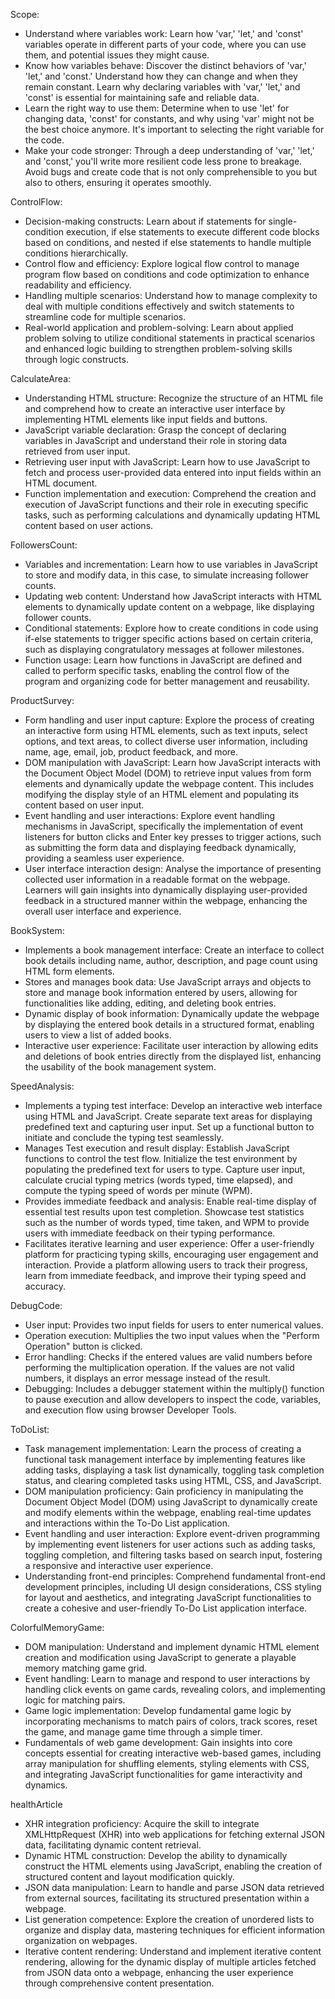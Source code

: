 Scope:
- Understand where variables work: Learn how 'var,' 'let,' and 'const' variables operate in different parts of your code, where you can use them, and potential issues they might cause.
- Know how variables behave: Discover the distinct behaviors of 'var,' 'let,' and 'const.' Understand how they can change and when they remain constant. Learn why declaring variables with 'var,' 'let,' and 'const' is essential for maintaining safe and reliable data.
- Learn the right way to use them: Determine when to use 'let' for changing data, 'const' for constants, and why using 'var' might not be the best choice anymore. It's important to selecting the right variable for the code.
- Make your code stronger: Through a deep understanding of 'var,' 'let,' and 'const,' you'll write more resilient code less prone to breakage. Avoid bugs and create code that is not only comprehensible to you but also to others, ensuring it operates smoothly.

ControlFlow:
- Decision-making constructs: Learn about if statements for single-condition execution, if else statements to execute different code blocks based on conditions, and nested if else statements to handle multiple conditions hierarchically.
- Control flow and efficiency: Explore logical flow control to manage program flow based on conditions and code optimization to enhance readability and efficiency.
- Handling multiple scenarios: Understand how to manage complexity to deal with multiple conditions effectively and switch statements to streamline code for multiple scenarios.
- Real-world application and problem-solving: Learn about applied problem solving to utilize conditional statements in practical scenarios and enhanced logic building to strengthen problem-solving skills through logic constructs.

CalculateArea:
- Understanding HTML structure: Recognize the structure of an HTML file and comprehend how to create an interactive user interface by implementing HTML elements like input fields and buttons.
- JavaScript variable declaration: Grasp the concept of declaring variables in JavaScript and understand their role in storing data retrieved from user input.
- Retrieving user input with JavaScript: Learn how to use JavaScript to fetch and process user-provided data entered into input fields within an HTML document.
- Function implementation and execution: Comprehend the creation and execution of JavaScript functions and their role in executing specific tasks, such as performing calculations and dynamically updating HTML content based on user actions.

FollowersCount:
- Variables and incrementation: Learn how to use variables in JavaScript to store and modify data, in this case, to simulate increasing follower counts.
- Updating web content: Understand how JavaScript interacts with HTML elements to dynamically update content on a webpage, like displaying follower counts.
- Conditional statements: Explore how to create conditions in code using if-else statements to trigger specific actions based on certain criteria, such as displaying congratulatory messages at follower milestones.
- Function usage: Learn how functions in JavaScript are defined and called to perform specific tasks, enabling the control flow of the program and organizing code for better management and reusability.

ProductSurvey:
- Form handling and user input capture: Explore the process of creating an interactive form using HTML elements, such as text inputs, select options, and text areas, to collect diverse user information, including name, age, email, job, product feedback, and more.
- DOM manipulation with JavaScript: Learn how JavaScript interacts with the Document Object Model (DOM) to retrieve input values from form elements and dynamically update the webpage content. This includes modifying the display style of an HTML element and populating its content based on user input.
- Event handling and user interactions: Explore event handling mechanisms in JavaScript, specifically the implementation of event listeners for button clicks and Enter key presses to trigger actions, such as submitting the form data and displaying feedback dynamically, providing a seamless user experience.
- User interface interaction design: Analyse the importance of presenting collected user information in a readable format on the webpage. Learners will gain insights into dynamically displaying user-provided feedback in a structured manner within the webpage, enhancing the overall user interface and experience.

BookSystem:
- Implements a book management interface: Create an interface to collect book details including name, author, description, and page count using HTML form elements.
- Stores and manages book data: Use JavaScript arrays and objects to store and manage book information entered by users, allowing for functionalities like adding, editing, and deleting book entries.
- Dynamic display of book information: Dynamically update the webpage by displaying the entered book details in a structured format, enabling users to view a list of added books.
- Interactive user experience: Facilitate user interaction by allowing edits and deletions of book entries directly from the displayed list, enhancing the usability of the book management system.

SpeedAnalysis:
- Implements a typing test interface: Develop an interactive web interface using HTML and JavaScript. Create separate text areas for displaying predefined text and capturing user input. Set up a functional button to initiate and conclude the typing test seamlessly.
- Manages Test execution and result display: Establish JavaScript functions to control the test flow. Initialize the test environment by populating the predefined text for users to type. Capture user input, calculate crucial typing metrics (words typed, time elapsed), and compute the typing speed of words per minute (WPM).
- Provides immediate feedback and analysis: Enable real-time display of essential test results upon test completion. Showcase test statistics such as the number of words typed, time taken, and WPM to provide users with immediate feedback on their typing performance.
- Facilitates iterative learning and user experience: Offer a user-friendly platform for practicing typing skills, encouraging user engagement and interaction. Provide a platform allowing users to track their progress, learn from immediate feedback, and improve their typing speed and accuracy.

DebugCode:
- User input: Provides two input fields for users to enter numerical values.
- Operation execution: Multiplies the two input values when the "Perform Operation" button is clicked.
- Error handling: Checks if the entered values are valid numbers before performing the multiplication operation. If the values are not valid numbers, it displays an error message instead of the result.
- Debugging: Includes a debugger statement within the multiply() function to pause execution and allow developers to inspect the code, variables, and execution flow using browser Developer Tools.

ToDoList:
- Task management implementation: Learn the process of creating a functional task management interface by implementing features like adding tasks, displaying a task list dynamically, toggling task completion status, and clearing completed tasks using HTML, CSS, and JavaScript.
- DOM manipulation proficiency: Gain proficiency in manipulating the Document Object Model (DOM) using JavaScript to dynamically create and modify elements within the webpage, enabling real-time updates and interactions within the To-Do List application.
- Event handling and user interaction: Explore event-driven programming by implementing event listeners for user actions such as adding tasks, toggling completion, and filtering tasks based on search input, fostering a responsive and interactive user experience.
- Understanding front-end principles: Comprehend fundamental front-end development principles, including UI design considerations, CSS styling for layout and aesthetics, and integrating JavaScript functionalities to create a cohesive and user-friendly To-Do List application interface.

ColorfulMemoryGame:
- DOM manipulation: Understand and implement dynamic HTML element creation and modification using JavaScript to generate a playable memory matching game grid.
- Event handling: Learn to manage and respond to user interactions by handling click events on game cards, revealing colors, and implementing logic for matching pairs.
- Game logic implementation: Develop fundamental game logic by incorporating mechanisms to match pairs of colors, track scores, reset the game, and manage game time through a simple timer.
- Fundamentals of web game development: Gain insights into core concepts essential for creating interactive web-based games, including array manipulation for shuffling elements, styling elements with CSS, and integrating JavaScript functionalities for game interactivity and dynamics.

healthArticle
- XHR integration proficiency: Acquire the skill to integrate XMLHttpRequest (XHR) into web applications for fetching external JSON data, facilitating dynamic content retrieval.
- Dynamic HTML construction: Develop the ability to dynamically construct the HTML elements using JavaScript, enabling the creation of structured content and layout modification quickly.
- JSON data manipulation: Learn to handle and parse JSON data retrieved from external sources, facilitating its structured presentation within a webpage.
- List generation competence: Explore the creation of unordered lists to organize and display data, mastering techniques for efficient information organization on webpages.
- Iterative content rendering: Understand and implement iterative content rendering, allowing for the dynamic display of multiple articles fetched from JSON data onto a webpage, enhancing the user experience through comprehensive content presentation.